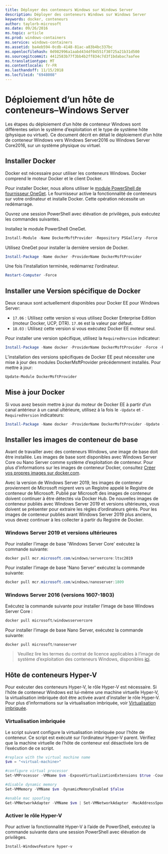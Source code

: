 ```yaml
---
title: Déployer des conteneurs Windows sur Windows Server
description: Déployer des conteneurs Windows sur Windows Server
keywords: docker, conteneurs
author: taylorb-microsoft
ms.date: 09/26/2016
ms.topic: article
ms.prod: windows-containers
ms.service: windows-containers
ms.assetid: ba4eb594-0cdb-4148-81ac-a83b4bc337bc
ms.openlocfilehash: 0d982996a1aabd434df04551f30725a21b31d500
ms.sourcegitcommit: 4412583b77f3bb4b2ff834c7d3f1bdabac7aafee
ms.translationtype: MT
ms.contentlocale: fr-FR
ms.lasthandoff: 11/15/2018
ms.locfileid: "6948008"
---
```

# <a name="container-host-deployment---windows-server"></a>Déploiement d’un hôte de conteneurs–Windows Server

Les étapes du déploiement d’un hôte de conteneur Windows sont différentes selon le système d’exploitation et le type de système hôte (physique ou virtuel). Ce document décrit en détail le déploiement d’un hôte de conteneur Windows vers Windows Server2016 ou Windows Server Core2016, sur un système physique ou virtuel.

## <a name="install-docker"></a>Installer Docker

Docker est nécessaire pour utiliser les conteneurs Windows. Docker comprend le moteur Docker et le client Docker. 

Pour installer Docker, nous allons utiliser le [module PowerShell de fournisseur OneGet](https://github.com/OneGet/MicrosoftDockerProvider). Le fournisseur active la fonctionnalité de conteneurs sur votre ordinateur et installe Docker. Cette opération nécessite un redémarrage. 

Ouvrez une session PowerShell avec élévation de privilèges, puis exécutez les commandes suivantes.

Installez le module PowerShell OneGet.

```PowerShell
Install-Module -Name DockerMsftProvider -Repository PSGallery -Force
```

Utilisez OneGet pour installer la dernière version de Docker.

```PowerShell
Install-Package -Name docker -ProviderName DockerMsftProvider
```

Une fois l’installation terminée, redémarrez l’ordinateur.

```PowerShell
Restart-Computer -Force
```

## <a name="install-a-specific-version-of-docker"></a>Installer une Version spécifique de Docker

Deux canaux sont actuellement disponibles pour Docker EE pour Windows Server:

* `17.06` : Utilisez cette version si vous utilisez Docker Enterprise Edition (moteur Docker, UCP, DTR). `17.06` est la valeur par défaut.
* `18.03` : Utilisez cette version si vous exécutez Docker EE moteur seul.

Pour installer une version spécifique, utilisez la `RequiredVersion` indicateur:

```PowerShell
Install-Package -Name docker -ProviderName DockerMsftProvider -Force -RequiredVersion 18.03
```

L’installation des versions spécifiques de Docker EE peut nécessiter une mise à jour des modules DockerMsftProvider précédemment installés. Pour mettre à jour:

```PowerShell
Update-Module DockerMsftProvider
```

## <a name="update-docker"></a>Mise à jour Docker

Si vous avez besoin mettre à jour du moteur de Docker EE à partir d’un canal antérieur à un canal ultérieure, utilisez à la fois le `-Update` et `-RequiredVersion` indicateurs:

```PowerShell
Install-Package -Name docker -ProviderName DockerMsftProvider -Update -Force -RequiredVersion 18.03
```

## <a name="install-base-container-images"></a>Installer les images de conteneur de base

Avant de travailler avec des conteneurs Windows, une image de base doit être installée. Les images de base sont disponibles avec Windows Server Core ou Nano Server comme système d’exploitation de conteneur. Pour plus d’informations sur les images de conteneur Docker, consultez [Créer vos propres images sur docker.com](https://docs.docker.com/engine/tutorials/dockerimages/).

Avec la version de Windows Server 2019, les images de conteneur proviennent de Microsoft migrent vers un Registre appelé le Registre de conteneur de Microsoft. Publié par Microsoft des images de conteneur doivent continuer à être détectés via Docker Hub. De nouvelles images de conteneur publiés avec Windows Server 2019 et versions ultérieures, vous doivent se présenter pour extraire les règles d’ordinateurs gérés. Pour les images de conteneur publiés avant Windows Server 2019 plus anciens, vous devez continuer à les collecter à partir du Registre de Docker.

### <a name="windows-server-2019-and-newer"></a>Windows Server 2019 et versions ultérieures

Pour installer l’image de base 'Windows Server Core' exécutez la commande suivante:

```PowerShell
docker pull mcr.microsoft.com/windows/servercore:ltsc2019
```

Pour installer l’image de base 'Nano Server' exécutez la commande suivante:

```PowerShell
docker pull mcr.microsoft.com/windows/nanoserver:1809
```

### <a name="windows-server-2016-versions-1607-1803"></a>Windows Server 2016 (versions 1607-1803)

Exécutez la commande suivante pour installer l’image de base Windows Server Core :

```PowerShell
docker pull microsoft/windowsservercore
```

Pour installer l’image de base Nano Server, exécutez la commande suivante:

```PowerShell
docker pull microsoft/nanoserver
```

> Veuillez lire les termes du contrat de licence applicables à l’image de système d’exploitation des conteneurs Windows, disponibles [ici](../images-eula.md).

## <a name="hyper-v-container-host"></a>Hôte de conteneurs Hyper-V

Pour exécuter des conteneurs Hyper-V, le rôle Hyper-V est nécessaire. Si l’hôte de conteneur Windows est lui-même une machine virtuelle Hyper-V, la virtualisation imbriquée doit être activée avant d’installer le rôle Hyper-V. Pour plus d’informations sur la virtualisation imbriquée, voir [Virtualisation imbriquée]( https://msdn.microsoft.com/en-us/virtualization/hyperv_on_windows/user_guide/nesting).

### <a name="nested-virtualization"></a>Virtualisation imbriquée

Le script suivant configure la virtualisation imbriquée pour l’hôte de conteneur. Ce script est exécuté sur l’ordinateur Hyper-V parent. Vérifiez que la machine virtuelle de l’hôte de conteneur est désactivée lors de l’exécution de ce script.

```PowerShell
#replace with the virtual machine name
$vm = "<virtual-machine>"

#configure virtual processor
Set-VMProcessor -VMName $vm -ExposeVirtualizationExtensions $true -Count 2

#disable dynamic memory
Set-VMMemory -VMName $vm -DynamicMemoryEnabled $false

#enable mac spoofing
Get-VMNetworkAdapter -VMName $vm | Set-VMNetworkAdapter -MacAddressSpoofing On
```

### <a name="enable-the-hyper-v-role"></a>Activer le rôle Hyper-V

Pour activer la fonctionnalité Hyper-V à l’aide de PowerShell, exécutez la commande suivante dans une session PowerShell avec élévation de privilèges.

```PowerShell
Install-WindowsFeature hyper-v
```
